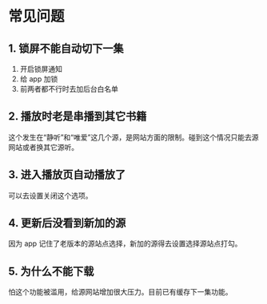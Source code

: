 # 常见问题

## 1. 锁屏不能自动切下一集

1. 开启锁屏通知
1. 给 app 加锁
1. 前两者都不行时去加后台白名单

## 2. 播放时老是串播到其它书籍

这个发生在“静听”和“唯爱”这几个源，是网站方面的限制。碰到这个情况只能去源网站或者换其它源听。

## 3. 进入播放页自动播放了

可以去设置关闭这个选项。

## 4. 更新后没看到新加的源

因为 app 记住了老版本的源站点选择，新加的源得去设置选择源站点打勾。

## 5. 为什么不能下载

怕这个功能被滥用，给源网站增加很大压力。目前已有缓存下一集功能。
